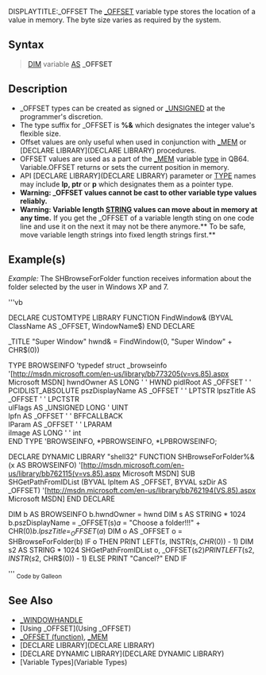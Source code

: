DISPLAYTITLE:_OFFSET
The [_OFFSET](_OFFSET) variable type stores the location of a value in memory. The byte size varies as required by the system.


## Syntax

>  [DIM](DIM) variable [AS](AS) **_OFFSET**


## Description

* _OFFSET types can be created as signed or [_UNSIGNED](_UNSIGNED) at the programmer's discretion.
* The type suffix for _OFFSET is **%&** which designates the integer value's flexible size.
* Offset values are only useful when used in conjunction with [_MEM](_MEM) or [DECLARE LIBRARY](DECLARE LIBRARY) procedures.
* OFFSET values are used as a part of the [_MEM](_MEM) variable [type](type) in QB64. Variable.OFFSET returns or sets the current position in memory.
* API [DECLARE LIBRARY](DECLARE LIBRARY) parameter or [TYPE](TYPE) names may include **lp, ptr** or **p** which designates them as a pointer type.
* **Warning: _OFFSET values cannot be cast to other variable type values reliably.**
* **Warning: Variable length [STRING](STRING) values can move about in memory at any time.** If you get the _OFFSET of a variable length sting on one code line and use it on the next it may not be there anymore.** To be safe, move variable length strings into fixed length strings first.**


## Example(s)

*Example:* The SHBrowseForFolder function receives information about the folder selected by the user in Windows XP and 7.

'''vb

DECLARE CUSTOMTYPE LIBRARY
    FUNCTION FindWindow& (BYVAL ClassName AS _OFFSET, WindowName$)
END DECLARE

_TITLE "Super Window"
hwnd& = FindWindow(0, "Super Window" + CHR$(0))

TYPE BROWSEINFO  'typedef struct _browseinfo '[http://msdn.microsoft.com/en-us/library/bb773205(v=vs.85).aspx Microsoft MSDN]
  hwndOwner AS LONG '              '  HWND 
  pidlRoot AS _OFFSET '            '  PCIDLIST_ABSOLUTE
  pszDisplayName AS _OFFSET '      '  LPTSTR 
  lpszTitle AS _OFFSET '           '  LPCTSTR       
  ulFlags AS _UNSIGNED LONG        '  UINT   
  lpfn AS _OFFSET '                '  BFFCALLBACK  
  lParam AS _OFFSET '              '  LPARAM  
  iImage AS LONG '                 '  int  
END TYPE  'BROWSEINFO, *PBROWSEINFO, *LPBROWSEINFO;

DECLARE DYNAMIC LIBRARY "shell32"
  FUNCTION SHBrowseForFolder%& (x AS BROWSEINFO) '[http://msdn.microsoft.com/en-us/library/bb762115(v=vs.85).aspx Microsoft MSDN]
  SUB SHGetPathFromIDList (BYVAL lpItem AS _OFFSET, BYVAL szDir AS _OFFSET) '[http://msdn.microsoft.com/en-us/library/bb762194(VS.85).aspx Microsoft MSDN]
END DECLARE

DIM b AS BROWSEINFO
b.hwndOwner = hwnd
DIM s AS STRING * 1024
b.pszDisplayName = _OFFSET(s$)
a$ = "Choose a folder!!!" + CHR$(0)
b.lpszTitle = _OFFSET(a$)
DIM o AS _OFFSET
o = SHBrowseForFolder(b)
IF o THEN
    PRINT LEFT$(s$, INSTR(s$, CHR$(0)) - 1)
    DIM s2 AS STRING * 1024
    SHGetPathFromIDList o, _OFFSET(s2$)
    PRINT LEFT$(s2$, INSTR(s2$, CHR$(0)) - 1)
ELSE
    PRINT "Cancel?"
END IF 

'''
<sub>Code by Galleon</sub>


## See Also

* [_WINDOWHANDLE](_WINDOWHANDLE)
* [Using _OFFSET](Using _OFFSET)
* [_OFFSET (function)](_OFFSET (function)), [_MEM](_MEM)
* [DECLARE LIBRARY](DECLARE LIBRARY)
* [DECLARE DYNAMIC LIBRARY](DECLARE DYNAMIC LIBRARY)
* [Variable Types](Variable Types)




